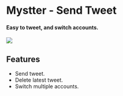 # Mystter - Send Tweet

#### Easy to tweet, and switch accounts.  

![](https://raw.githubusercontent.com/mystasly48/Mystter_SendTweet/master/Screenshots/Main%20Form%20-%201.1.0.png)

## Features

* Send tweet.
* Delete latest tweet.
* Switch multiple accounts.
